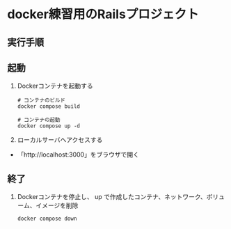 # docker練習用のRailsプロジェクト

## 実行手順

## 起動

1. Dockerコンテナを起動する
    ```shell
    # コンテナのビルド
    docker compose build

    # コンテナの起動
    docker compose up -d
    ```

2. ローカルサーバへアクセスする
  - 「http://localhost:3000」をブラウザで開く

## 終了

1. Dockerコンテナを停止し、 up で作成したコンテナ、ネットワーク、ボリューム、イメージを削除
    ```shell
    docker compose down
    ```

